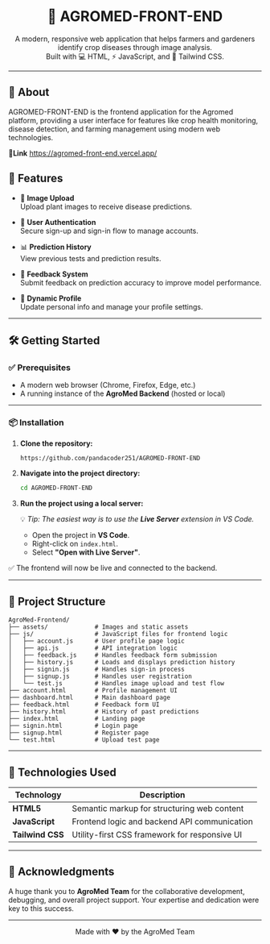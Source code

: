 <h1 align="center">🌿 AGROMED-FRONT-END</h1>

<p align="center">
  A modern, responsive web application that helps farmers and gardeners identify crop diseases through image analysis.
  <br />
  Built with 💻 HTML, ⚡ JavaScript, and 🎨 Tailwind CSS.
</p>

<hr />

## 🌾 About

AGROMED-FRONT-END is the frontend application for the Agromed platform, providing a user interface for features like crop health monitoring, disease detection, and farming management using modern web technologies.

**🔗Link**
https://agromed-front-end.vercel.app/


## 🚀 Features

- 📸 **Image Upload**  
  Upload plant images to receive disease predictions.

- 🔐 **User Authentication**  
  Secure sign-up and sign-in flow to manage accounts.

- 📊 **Prediction History**  
  View previous tests and prediction results.

- 📝 **Feedback System**  
  Submit feedback on prediction accuracy to improve model performance.

- 👤 **Dynamic Profile**  
  Update personal info and manage your profile settings.

<hr />

## 🛠 Getting Started

### ✅ Prerequisites

- A modern web browser (Chrome, Firefox, Edge, etc.)
- A running instance of the **AgroMed Backend** (hosted or local)

---

### 📦 Installation

1. **Clone the repository:**

   ```bash
   https://github.com/pandacoder251/AGROMED-FRONT-END
   ```

2. **Navigate into the project directory:**

   ```bash
   cd AGROMED-FRONT-END 
   ```

3. **Run the project using a local server:**

   💡 *Tip: The easiest way is to use the **Live Server** extension in VS Code.*

   - Open the project in **VS Code**.
   - Right-click on `index.html`.
   - Select **"Open with Live Server"**.

✅ The frontend will now be live and connected to the backend.

<hr />

## 📁 Project Structure

```
AgroMed-Frontend/
├── assets/             # Images and static assets
├── js/                 # JavaScript files for frontend logic
│   ├── account.js      # User profile page logic
│   ├── api.js          # API integration logic
│   ├── feedback.js     # Handles feedback form submission
│   ├── history.js      # Loads and displays prediction history
│   ├── signin.js       # Handles sign-in process
│   ├── signup.js       # Handles user registration
│   └── test.js         # Handles image upload and test flow
├── account.html        # Profile management UI
├── dashboard.html      # Main dashboard page
├── feedback.html       # Feedback form UI
├── history.html        # History of past predictions
├── index.html          # Landing page
├── signin.html         # Login page
├── signup.html         # Register page
└── test.html           # Upload test page
```

<hr />

## 🧰 Technologies Used

| Technology     | Description                                      |
|----------------|--------------------------------------------------|
| **HTML5**      | Semantic markup for structuring web content      |
| **JavaScript** | Frontend logic and backend API communication     |
| **Tailwind CSS** | Utility-first CSS framework for responsive UI |

<hr />

## 🙏 Acknowledgments

A huge thank you to **AgroMed Team** for the collaborative development, debugging, and overall project support. Your expertise and dedication were key to this success.

---

<p align="center">
  Made with ❤️ by the AgroMed Team
</p>
